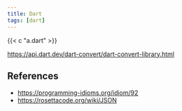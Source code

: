 ```yaml
---
title: Dart
tags: [dart]
---
```


{{< c "a.dart" >}}

<https://api.dart.dev/dart-convert/dart-convert-library.html>

## References

- <https://programming-idioms.org/idiom/92>
- <https://rosettacode.org/wiki/JSON>
